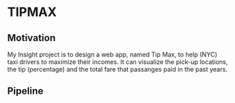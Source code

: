 # TIPMAX

## Motivation

My Insight project is to design a web app, named Tip Max, to help (NYC) taxi drivers to maximize their incomes. It can visualize the pick-up locations, the tip (percentage) and the total fare that passanges paid in the past years.



## Pipeline
